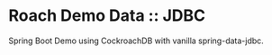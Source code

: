 # Roach Demo Data :: JDBC

Spring Boot Demo using CockroachDB with vanilla spring-data-jdbc.
    
    